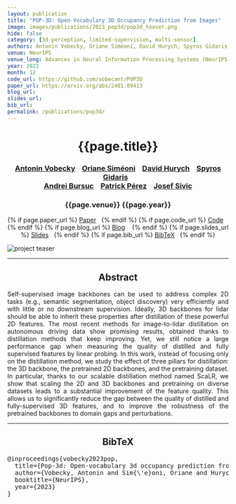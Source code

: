```yaml
---
layout: publication
title: "POP-3D: Open-Vocabulary 3D Occupancy Prediction from Images"
image: images/publications/2023_pop3d/pop3d_teaser.png
hide: false
category: [3d-perception, limited-supervision, multi-sensor]
authors: Antonin Vobecky, Oriane Siméoni, David Hurych, Spyros Gidaris, Andrei Bursuc, Patrick Pérez, Josef Sivic
venue: NeurIPS
venue_long: Advances in Neural Information Processing Systems (NeurIPS)
year: 2023
month: 12
code_url: https://github.com/vobecant/POP3D
paper_url: https://arxiv.org/abs/2401.09413
blog_url:
slides_url:
bib_url:
permalink: /publications/pop3d/
---
```


<h1 align="center"> {{page.title}} </h1>
<!-- Simple call of authors -->
<!-- <h3 align="center"> {{page.authors}} </h3> -->
<!-- Alternatively you can add links to author pages -->
<h3 align="center"> <a href="https://vobecant.github.io/">Antonin Vobecky</a>  &nbsp;&nbsp; <a href="https://osimeoni.github.io/">Oriane Siméoni</a> &nbsp;&nbsp;  <a href="https://scholar.google.cz/citations?user=XY1PVwYAAAAJ&hl=en">David Hurych</a> &nbsp;&nbsp;  <a href="https://scholar.google.fr/citations?user=7atfg7EAAAAJ&hl=en">Spyros Gidaris</a> &nbsp;&nbsp; <br> <a href="https://abursuc.github.io/">Andrei Bursuc</a> &nbsp;&nbsp; <a href="https://ptrckprz.github.io/">Patrick Pérez</a> &nbsp;&nbsp; <a href="https://people.ciirc.cvut.cz/~sivic/">Josef Sivic</a></h3>



<h3 align="center"> {{page.venue}} {{page.year}} </h3>

<div align="center">
  <p>
    {% if page.paper_url %}
    <a href="{{ page.paper_url }}"><i class="far fa-file-pdf"></i> Paper</a>&nbsp;&nbsp;
    {% endif %}
    {% if page.code_url %}
    <a href="{{ page.code_url }}"><i class="fab fa-github"></i> Code</a> &nbsp;&nbsp;
    {% endif %}
    {% if page.blog_url %}
    <a href="{{ page.blog_url }}"><i class="fab fa-blogger"></i> Blog</a> &nbsp;&nbsp;
    {% endif %}
    {% if page.slides_url %}
    <a href="{{ page.slides_url }}"><i class="far fa-file-pdf"></i> Slides</a>&nbsp;&nbsp;
    {% endif %}
    {% if page.bib_url %}
    <a href="{{ page.bib_url}}"><i class="far fa-file-alt"></i> BibTeX</a>&nbsp;&nbsp;
    {% endif %}
  </p>
</div>

<div class="publication-teaser">
    <img src="../../{{ page.image }}" alt="project teaser"/>
</div>


<hr>

<h2  align="center"> Abstract</h2>

<p align="justify">Self-supervised image backbones can be used to address complex 2D tasks (e.g., semantic segmentation, object discovery) very efficiently and with little or no downstream supervision. Ideally, 3D backbones for lidar should be able to inherit these properties after distillation of these powerful 2D features. The most recent methods for image-to-lidar distillation on autonomous driving data show promising results, obtained thanks to distillation methods that keep improving. Yet, we still notice a large performance gap when measuring the quality of distilled and fully supervised features by linear probing. In this work, instead of focusing only on the distillation method, we study the effect of three pillars for distillation: the 3D backbone, the pretrained 2D backbones, and the pretraining dataset. In particular, thanks to our scalable distillation method named ScaLR, we show that scaling the 2D and 3D backbones and pretraining on diverse datasets leads to a substantial improvement of the feature quality. This allows us to significantly reduce the gap between the quality of distilled and fully-supervised 3D features, and to improve the robustness of the pretrained backbones to domain gaps and perturbations. </p>


<hr>


<h2  align="center">BibTeX</h2>
<left>
  <pre class="bibtex-box">
@inproceedings{vobecky2023pop,
  title={Pop-3d: Open-vocabulary 3d occupancy prediction from images},
  author={Vobecky, Antonin and Sim{\'e}oni, Oriane and Hurych, David and Gidaris, Spyridon and Bursuc, Andrei and P{\'e}rez, Patrick and Sivic, Josef},
  booktitle={NeurIPS},
  year={2023}
}
</pre>
</left>

<br>
